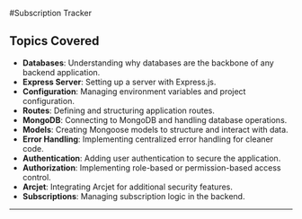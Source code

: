 #Subscription Tracker

## Topics Covered

- **Databases**: Understanding why databases are the backbone of any backend application.
- **Express Server**: Setting up a server with Express.js.
- **Configuration**: Managing environment variables and project configuration.
- **Routes**: Defining and structuring application routes.
- **MongoDB**: Connecting to MongoDB and handling database operations.
- **Models**: Creating Mongoose models to structure and interact with data.
- **Error Handling**: Implementing centralized error handling for cleaner code.
- **Authentication**: Adding user authentication to secure the application.
- **Authorization**: Implementing role-based or permission-based access control.
- **Arcjet**: Integrating Arcjet for additional security features.
- **Subscriptions**: Managing subscription logic in the backend.

---
